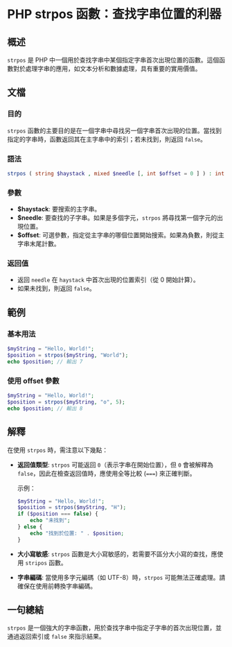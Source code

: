 <!--
Meta Description: # PHP strpos 函數：查找字串位置的利器 ## 概述 `strpos` 是 PHP 中一個用於查找字串中某個指定字串首次出現位置的函數。這個函數對於處理字串的應用，如文本分析和數據處理，具有重要的實用價值。 ## 文檔 ### 目的 `strpos` 函數的主要目的是在一個字串中尋找另一個...
Meta Keywords: strpos, position, php, false, mystring
-->

# PHP strpos 函數：查找字串位置的利器

## 概述
`strpos` 是 PHP 中一個用於查找字串中某個指定字串首次出現位置的函數。這個函數對於處理字串的應用，如文本分析和數據處理，具有重要的實用價值。

## 文檔
### 目的
`strpos` 函數的主要目的是在一個字串中尋找另一個字串首次出現的位置。當找到指定的字串時，函數返回其在主字串中的索引；若未找到，則返回 `false`。

### 語法
```php
strpos ( string $haystack , mixed $needle [, int $offset = 0 ] ) : int|false
```

### 參數
- **$haystack**: 要搜索的主字串。
- **$needle**: 要查找的子字串。如果是多個字元，`strpos` 將尋找第一個字元的出現位置。
- **$offset**: 可選參數，指定從主字串的哪個位置開始搜索。如果為負數，則從主字串末尾計數。

### 返回值
- 返回 `needle` 在 `haystack` 中首次出現的位置索引（從 0 開始計算）。
- 如果未找到，則返回 `false`。

## 範例
### 基本用法
```php
$myString = "Hello, World!";
$position = strpos($myString, "World");
echo $position; // 輸出 7
```

### 使用 offset 參數
```php
$myString = "Hello, World!";
$position = strpos($myString, "o", 5);
echo $position; // 輸出 8
```

## 解釋
在使用 `strpos` 時，需注意以下幾點：
- **返回值類型**: `strpos` 可能返回 `0`（表示字串在開始位置），但 `0` 會被解釋為 `false`，因此在檢查返回值時，應使用全等比較 (`===`) 來正確判斷。
  
  示例：
  ```php
  $myString = "Hello, World!";
  $position = strpos($myString, "H");
  if ($position === false) {
      echo "未找到";
  } else {
      echo "找到於位置: " . $position;
  }
  ```

- **大小寫敏感**: `strpos` 函數是大小寫敏感的，若需要不區分大小寫的查找，應使用 `stripos` 函數。

- **字串編碼**: 當使用多字元編碼（如 UTF-8）時，`strpos` 可能無法正確處理。請確保在使用前轉換字串編碼。

## 一句總結
`strpos` 是一個強大的字串函數，用於查找字串中指定子字串的首次出現位置，並通過返回索引或 `false` 來指示結果。